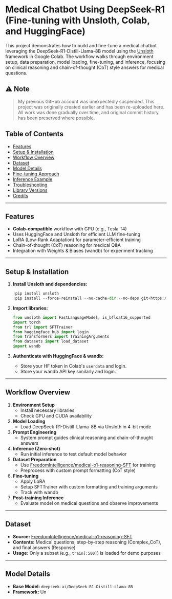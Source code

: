 # Medical Chatbot Using DeepSeek-R1 (Fine-tuning with Unsloth, Colab, and HuggingFace)

This project demonstrates how to build and fine-tune a medical chatbot leveraging the DeepSeek-R1-Distill-Llama-8B model using the [Unsloth](https://github.com/unslothai/unsloth) framework in Google Colab. The workflow walks through environment setup, data preparation, model loading, fine-tuning, and inference, focusing on clinical reasoning and chain-of-thought (CoT) style answers for medical questions.

## ⚠️ Note

> My previous GitHub account was unexpectedly suspended. This project was originally created earlier and has been re-uploaded here. All work was done gradually over time, and original commit history has been preserved where possible.


## Table of Contents

- [Features](#features)
- [Setup & Installation](#setup--installation)
- [Workflow Overview](#workflow-overview)
- [Dataset](#dataset)
- [Model Details](#model-details)
- [Fine-tuning Approach](#fine-tuning-approach)
- [Inference Example](#inference-example)
- [Troubleshooting](#troubleshooting)
- [Library Versions](#library-versions)
- [Credits](#credits)

---

## Features

- **Colab-compatible** workflow with GPU (e.g., Tesla T4)
- Uses HuggingFace and Unsloth for efficient LLM fine-tuning
- LoRA (Low-Rank Adaptation) for parameter-efficient training
- Chain-of-thought (CoT) reasoning for medical Q&A
- Integration with Weights & Biases (wandb) for experiment tracking

---

## Setup & Installation

1. **Install Unsloth and dependencies:**
    ```python
    !pip install unsloth
    !pip install --force-reinstall --no-cache-dir --no-deps git+https://github.com/unslothai/unsloth.git
    ```

2. **Import libraries:**
    ```python
    from unsloth import FastLanguageModel, is_bfloat16_supported
    import torch
    from trl import SFTTrainer
    from huggingface_hub import login
    from transformers import TrainingArguments
    from datasets import load_dataset
    import wandb
    ```

3. **Authenticate with HuggingFace & wandb:**
    - Store your HF token in Colab's `userdata` and login.
    - Store your wandb API key similarly and login.

---

## Workflow Overview

1. **Environment Setup**
    - Install necessary libraries
    - Check GPU and CUDA availability
2. **Model Loading**
    - Load DeepSeek-R1-Distill-Llama-8B via Unsloth in 4-bit mode
3. **Prompt Engineering**
    - System prompt guides clinical reasoning and chain-of-thought answers
4. **Inference (Zero-shot)**
    - Run initial inference to test default model behavior
5. **Dataset Preparation**
    - Use [FreedomIntelligence/medical-o1-reasoning-SFT](https://huggingface.co/datasets/FreedomIntelligence/medical-o1-reasoning-SFT) for training
    - Preprocess with custom prompt formatting (CoT style)
6. **Fine-tuning**
    - Apply LoRA
    - Setup SFTTrainer with custom formatting and training arguments
    - Track with wandb
7. **Post-training Inference**
    - Evaluate model on medical questions and observe improvements

---

## Dataset

- **Source:** [FreedomIntelligence/medical-o1-reasoning-SFT](https://huggingface.co/datasets/FreedomIntelligence/medical-o1-reasoning-SFT)
- **Contents:** Medical questions, step-by-step reasoning (Complex_CoT), and final answers (Response)
- **Usage:** Only a subset (e.g., `train[:500]`) is loaded for demo purposes

---

## Model Details

- **Base Model:** `deepseek-ai/DeepSeek-R1-Distill-Llama-8B`
- **Framework:** Un
